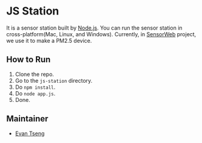 # JS Station
It is a sensor station built by [Node.js](https://nodejs.org). You can run the sensor station in cross-platform(Mac, Linux, and Windows). Currently, in [SensorWeb](http://sensorweb.io) project, we use it to make a PM2.5 device.

## How to Run
1. Clone the repo.
2. Go to the `js-station` directory.
3. Do `npm install`.
4. Do `node app.js`.
5. Done.

## Maintainer
* [Evan Tseng](https://github.com/evanxd)
